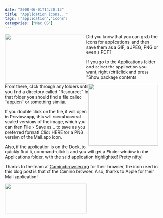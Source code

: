 ```yaml
---
date: "2008-06-01T14:30:13"
title: "Application icons..."
tags: ["application","icons"]
categories: ["Mac OS"]
---
```


[<img src="http://i9.photobucket.com/albums/a55/forquare/blog/aplpications.png" width="268" height="162" class="alignleft" style="border: 0 none; float: left" />][1]Did you know that you can grab the icons for applications, and then save them as a GIF, a JPEG, PNG or even a PDF?

If you go to the Applications folder and select the application you want, right (ctrl)click and press "Show package contents

[<img src="http://i9.photobucket.com/albums/a55/forquare/blog/icon.png" width="229" height="203" class="alignright" style="border: 0 none; float: right" />][2]

From there, click through any folders until you find a directory called "Resources" In that folder you should find a file called "app.icn" or something similar.

If you double click on the file, it will open in Preview.app, this will reveal several, scaled versions of the image, which you can then File &gt; Save as... to save as you preferred format! Click [HERE][3] for a PNG version of the Mail.app icon.

Also, if the application is on the Dock, to quickly find it, command-click it and you will get a Finder window in the Applications folder, with the said application highlighted! Pretty nifty!

Thanks to the team at [Caminobrowser.org][4] for their browser, the icon used in this blog post is that of the Camino browser.
Also, thanks to Apple for their Mail application!

[<img src="http://blog.wired.com/photos/uncategorized/2008/04/20/camino.gif" width="270" height="98" style="border: 0 none; vertical-align: middle" />][5]

  [1]: http://i9.photobucket.com/albums/a55/forquare/blog/aplpications.png
  [2]: http://i9.photobucket.com/albums/a55/forquare/blog/icon.png
  [3]: http://i9.photobucket.com/albums/a55/forquare/blog/app.png
  [4]: http://www.caminobrowser.org
  [5]: http://www.caminobrowser.org
